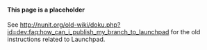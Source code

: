#### This page is a placeholder

See http://nunit.org/old-wiki/doku.php?id=dev:faq:how_can_i_publish_my_branch_to_launchpad for the old instructions related to Launchpad.